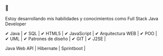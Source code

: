 ### 👋

Estoy desarrollando mis habilidades y conocimientos como Full Stack Java Developer  

✔ Java | ✔ SQL | ✔ HTML5 | ✔ JavaScript | ✔ Arquitectura WEB | ✔ POO | ✔ UML | ✔ Patrones de diseño | ✔ GIT | ✔ J2SE |  

Java Web API | Hibernate | Sprintboot |
